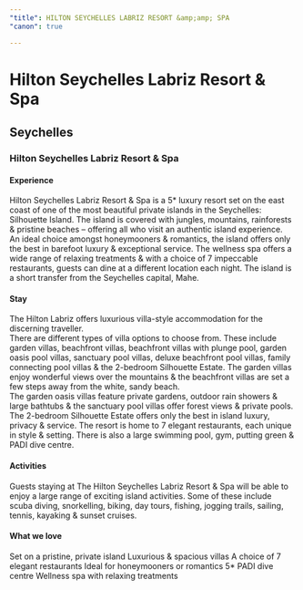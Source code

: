 ```yaml
---
"title": HILTON SEYCHELLES LABRIZ RESORT &amp;amp; SPA
"canon": true

---
```


# Hilton Seychelles Labriz Resort & Spa
## Seychelles
### Hilton Seychelles Labriz Resort & Spa

#### Experience
Hilton Seychelles Labriz Resort &amp; Spa is a 5* luxury resort set on the east coast of one of the most beautiful private islands in the Seychelles:  Silhouette Island.
The island is covered with jungles, mountains, rainforests &amp; pristine beaches – offering all who visit an authentic island experience.  
An ideal choice amongst honeymooners &amp; romantics, the island offers only the best in barefoot luxury &amp; exceptional service.  The wellness spa offers a wide range of relaxing treatments &amp; with a choice of 7 impeccable restaurants, guests can dine at a different location each night.
The island is a short transfer from the Seychelles capital, Mahe.

#### Stay
The Hilton Labriz offers luxurious villa-style accommodation for the discerning traveller.  
There are different types of villa options to choose from.  These include garden villas, beachfront villas, beachfront villas with plunge pool, garden oasis pool villas, sanctuary pool villas, deluxe beachfront pool villas, family connecting pool villas &amp; the 2-bedroom Silhouette Estate.
The garden villas enjoy wonderful views over the mountains &amp; the beachfront villas are set a few steps away from the white, sandy beach.  
The garden oasis villas feature private gardens, outdoor rain showers &amp; large bathtubs &amp; the sanctuary pool villas offer forest views &amp; private pools.  
The 2-bedroom Silhouette Estate offers only the best in island luxury, privacy &amp; service.
The resort is home to 7 elegant restaurants, each unique in style &amp; setting.  There is also a large swimming pool, gym, putting green &amp; PADI dive centre.

#### Activities
Guests staying at The Hilton Seychelles Labriz Resort &amp; Spa will be able to enjoy a large range of exciting island activities. 
Some of these include scuba diving, snorkelling, biking, day tours, fishing, jogging trails, sailing, tennis, kayaking &amp; sunset cruises.


#### What we love
Set on a pristine, private island
Luxurious &amp; spacious villas
A choice of 7 elegant restaurants
Ideal for honeymooners or romantics
5* PADI dive centre
Wellness spa with relaxing treatments